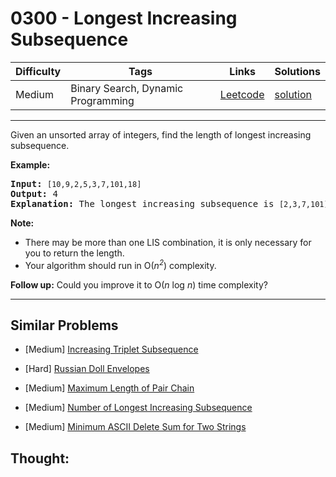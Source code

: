 # 0300 - Longest Increasing Subsequence

Difficulty  | Tags | Links | Solutions
----------- | ---- | ----- | -----
Medium | Binary Search, Dynamic Programming | [Leetcode](https://leetcode.com/problems/longest-increasing-subsequence) | [solution](https://leetcode.com/problems/longest-increasing-subsequence/solution/)


-----------

<p>Given an unsorted array of integers, find the length of longest increasing subsequence.</p>

<p><b>Example:</b></p>

<pre>
<b>Input:</b> <code>[10,9,2,5,3,7,101,18]
</code><b>Output: </b>4 
<strong>Explanation: </strong>The longest increasing subsequence is <code>[2,3,7,101]</code>, therefore the length is <code>4</code>. </pre>

<p><strong>Note: </strong></p>

<ul>
	<li>There may be more than one LIS combination, it is only necessary for you to return the length.</li>
	<li>Your algorithm should run in O(<i>n<sup>2</sup></i>) complexity.</li>
</ul>

<p><b>Follow up:</b> Could you improve it to O(<i>n</i> log <i>n</i>) time complexity?</p>


-----------


## Similar Problems

- [Medium] [Increasing Triplet Subsequence](increasing-triplet-subsequence)

- [Hard] [Russian Doll Envelopes](russian-doll-envelopes)

- [Medium] [Maximum Length of Pair Chain](maximum-length-of-pair-chain)

- [Medium] [Number of Longest Increasing Subsequence](number-of-longest-increasing-subsequence)

- [Medium] [Minimum ASCII Delete Sum for Two Strings](minimum-ascii-delete-sum-for-two-strings)




## Thought:
